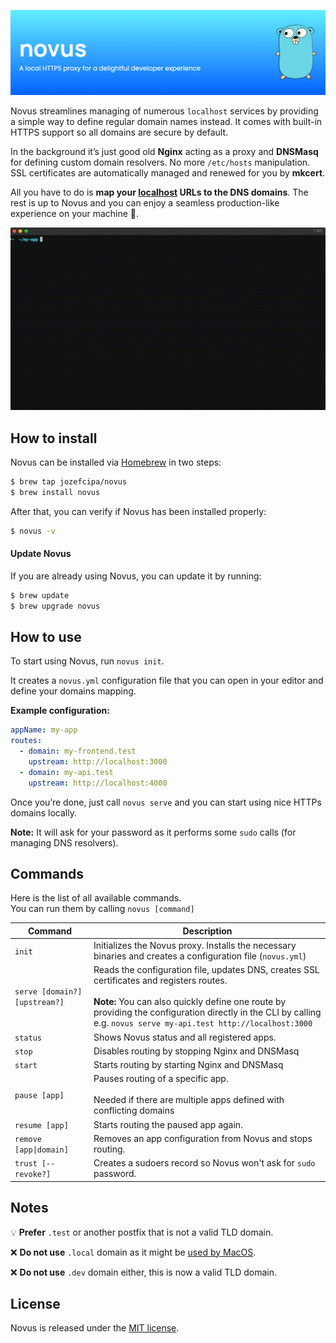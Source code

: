<p align="center">
  <img src="./assets/banner.png">
</p>

Novus streamlines managing of numerous `localhost` services by providing a simple way to define regular domain names instead. It comes with built-in HTTPS support so all domains are secure by default.

In the background it’s just good old **Nginx** acting as a proxy and **DNSMasq** for defining custom domain resolvers. No more `/etc/hosts` manipulation. SSL certificates are automatically managed and renewed for you by **mkcert**.

All you have to do is **map your [localhost](http://localhost) URLs to the DNS domains**. The rest is up to Novus and you can enjoy a seamless production-like experience on your machine 💯.

<p align="center">
  <img src="./assets/novus.gif">
</p>

## How to install

Novus can be installed via [Homebrew](https://brew.sh/) in two steps:

```bash
$ brew tap jozefcipa/novus
$ brew install novus
```

After that, you can verify if Novus has been installed properly:

```bash
$ novus -v
```

#### Update Novus
If you are already using Novus, you can update it by running:

```bash
$ brew update
$ brew upgrade novus
```

## How to use

To start using Novus, run `novus init`.

It creates a `novus.yml` configuration file that you can open in your editor and define your domains mapping.

**Example configuration:**

```yaml
appName: my-app
routes:
  - domain: my-frontend.test
    upstream: http://localhost:3000
  - domain: my-api.test
    upstream: http://localhost:4000
```

Once you’re done, just call `novus serve` and you can start using nice HTTPs domains locally.

**Note:** It will ask for your password as it performs some `sudo` calls (for managing DNS resolvers).

## Commands

Here is the list of all available commands.<br/>
You can run them by calling `novus [command]`

| Command | Description |
| ------- | ----------- |
| `init` | Initializes the Novus proxy. Installs the necessary binaries and creates a configuration file (`novus.yml`) |
| `serve [domain?] [upstream?]`  | Reads the configuration file, updates DNS, creates SSL certificates and registers routes. <br><br>**Note:** You can also quickly define one route by providing the configuration directly in the CLI by calling e.g. `novus serve my-api.test http://localhost:3000` |
| `status` | Shows Novus status and all registered apps. |
| `stop` | Disables routing by stopping Nginx and DNSMasq |
| `start` | Starts routing by starting Nginx and DNSMasq |
| `pause [app]` | Pauses routing of a specific app. <br><br> Needed if there are multiple apps defined with conflicting domains |
| `resume [app]` | Starts routing the paused app again. |
| `remove [app\|domain]` | Removes an app configuration from Novus and stops routing. |
| `trust [--revoke?]` | Creates a sudoers record so Novus won't ask for `sudo` password. |

## Notes

💡 **Prefer** `.test` or another postfix that is not a valid TLD domain.

❌  **Do not use** `.local` domain as it might be [used by MacOS](https://support.apple.com/en-us/101471).

❌  **Do not use** `.dev` domain either, this is now a valid TLD domain.

## **License**

Novus is released under the [MIT license](./LICENSE).
